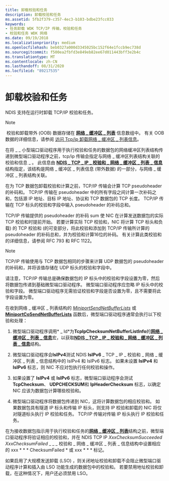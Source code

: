 ```yaml
---
title: 卸载校验和任务
description: 卸载校验和任务
ms.assetid: 5fb2f379-c357-4ec3-b103-bdbe23fcc033
keywords:
- 任务卸载 WDK TCP/IP 传输，校验和任务
- 校验和任务 WDK 网络
ms.date: 09/19/2018
ms.localizationpriority: medium
ms.openlocfilehash: beb0327a000d3345025bc152f64e1fccb9ec738d
ms.sourcegitcommit: f500ea2fbfd3e849eb82ee67d011443bff3e2b4c
ms.translationtype: MT
ms.contentlocale: zh-CN
ms.lasthandoff: 08/31/2020
ms.locfileid: "89217535"
---
```

# <a name="offloading-checksum-tasks"></a>卸载校验和任务

NDIS 支持在运行时卸载 TCP/IP 校验和任务。

> [!NOTE]
> 校验和卸载带外 (OOB) 数据存储在 [**网络 \_ 缓冲区 \_ 列表**](/windows-hardware/drivers/ddi/ndis/ns-ndis-_net_buffer_list) 信息数组中。 有关 OOB 数据的详细信息，请参阅 [访问 Tcp/ip 卸载网络 \_ 缓冲区 \_ 列表信息](accessing-tcp-ip-offload-net-buffer-list-information.md)。

在将 \_ \_ 小型端口驱动程序用于执行校验和任务的数据包的网络缓冲区列表结构传递到微型端口驱动程序之前，tcp/ip 传输会指定与网络 \_ 缓冲区列表结构关联的校验和信息 \_ 。 此信息由 [**NDIS \_ TCP \_ IP \_ 校验和 \_ 网络 \_ 缓冲区 \_ 列表 \_ 信息**](/windows-hardware/drivers/ddi/ndis/ns-ndis-_ndis_tcp_ip_checksum_net_buffer_list_info) 结构指定，该结构是网络 \_ 缓冲区 \_ 列表信息 (带外数据) 的一部分，与网络 \_ 缓冲区 \_ 列表结构关联。

在为 TCP 数据包卸载校验和计算之前，TCP/IP 传输会计算 TCP pseudoheader 的补码和。 TCP/IP 传输在 pseudoheader 中的所有字段之间计算一次补码之和，包括源 IP 地址、目标 IP 地址、协议和 TCP 数据包的 TCP 长度。 TCP/IP 传输在 TCP 标头的校验和字段中输入 pseudoheader 的补码总和。

TCP/IP 传输提供的 pseudoheader 的补码 sum 使 NIC 在计算发送数据包的实际 TCP 校验和时提前开始。 若要计算实际 TCP 校验和，NIC 将计算 TCP 标头和负载) 的 TCP 校验和 (的可变部分，将此校验和添加到 TCP/IP 传输所计算的 pseudoheader 的补码总和，并为校验和计算16位的补码。 有关计算此类校验和的详细信息，请参阅 RFC 793 和 RFC 1122。

> [!NOTE]
> TCP/IP 传输使用与 TCP 数据包相同的步骤来计算 UDP 数据包的 pseudoheader 的补码和，并将该值存储在 UDP 标头的校验和字段中。

请注意，TCP/IP 传输总是确保数据包的 IP 标头中的校验和字段设置为零，然后将数据包传递到基础微型端口驱动程序。 微型端口驱动程序应忽略 IP 标头中的校验和字段。 微型端口驱动程序无需验证校验和字段是否设置为零，且不需要将此字段设置为零。

在收到网络 \_ 缓冲区 \_ 列表结构的 [*MiniportSendNetBufferLists*](/windows-hardware/drivers/ddi/ndis/nc-ndis-miniport_send_net_buffer_lists) 或 [**MiniportCoSendNetBufferLists**](/windows-hardware/drivers/ddi/ndis/nc-ndis-miniport_co_send_net_buffer_lists) 函数后，微型端口驱动程序通常会执行以下校验和处理：

1.  微型端口驱动程序调用* \_ Id*为**TcpIpChecksumNetBufferListInfo**的[**网络 \_ 缓冲区 \_ 列表 \_ 信息**](/windows-hardware/drivers/ddi/ndis/nf-ndis-net_buffer_list_info)宏，以获取[**NDIS \_ TCP \_ IP \_ 校验和 \_ 网络 \_ 缓冲区 \_ 列表 \_ 信息**](/windows-hardware/drivers/ddi/ndis/ns-ndis-_ndis_tcp_ip_checksum_net_buffer_list_info)结构。

2.  微型端口驱动程序会**IsIPv4**测试 NDIS **IsIPv6** \_ TCP \_ IP \_ 校验和 \_ 网络 \_ 缓冲区 \_ 列表 \_ 信息结构中的 IsIPv4 和 IsIPv6 标志。 如果未设置 **IsIPv4** 和 **IsIPv6** 标志，则 NIC 不应对包执行任何校验和操作。

3.  如果设置了 **IsIPv4** 或 **IsIPv6** 标志，微型端口驱动程序会测试 **TcpChecksum**、 **UDPCHECKSUM**和 **IpHeaderChecksum** 标志，以确定 NIC 应该为数据包计算哪些校验和。

4.  微型端口驱动程序将数据包传递到 NIC，这将计算数据包的相应校验和。 如果数据包具有隧道 IP 标头和传输 IP 标头，则支持 IP 校验和卸载的 NIC 将仅对隧道标头执行 IP 校验和任务。 TCP/IP 传输对传输 IP 标头执行 IP 校验和任务。

在为接收数据包指示用于执行校验和任务的[**网络 \_ 缓冲区 \_ 列表**](/windows-hardware/drivers/ddi/ndis/ns-ndis-_net_buffer_list)结构之前，微型端口驱动程序将验证相应的校验和，并在 NDIS TCP IP *Xxx***ChecksumSucceeded* *Xxx***ChecksumFailed* \_ \_ \_ 校验和 \_ 网络 \_ 缓冲区 \_ 列表 \_ 信息结构中设置相应的 xxx * * * ChecksumFailed * 或 xxx * * * 标记。

如果启用了大规模发送卸载 (LSO) ，则关闭地址校验和卸载不会阻止微型端口驱动程序计算和插入由 LSO 功能生成的数据包中的校验和。 若要禁用地址校验和卸载，在这种情况下，用户还必须禁用 LSO。

 

